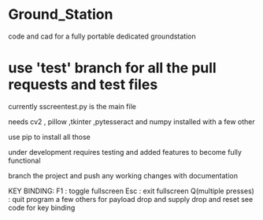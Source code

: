 # Ground_Station
code and cad for a fully portable dedicated groundstation

# use 'test' branch for all the pull requests and test files

currently sscreentest.py is the main file

needs  cv2 , pillow ,tkinter ,pytesseract and numpy installed with a few other 

use pip to install all those

under development requires testing and added features to become fully functional

branch the project and push any working changes with documentation

KEY BINDING:
    F1  : toggle fullscreen
    Esc : exit fullscreen
    Q(multiple presses)   : quit program
    a few others for payload drop and supply drop and reset see code for key binding
  
    
